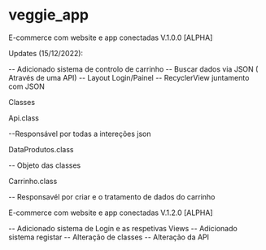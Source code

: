 # veggie_app
E-commerce com website e app conectadas V.1.0.0 [ALPHA]

Updates (15/12/2022):

-- Adicionado sistema de controlo de carrinho
-- Buscar dados via JSON ( Através de uma API)
-- Layout Login/Painel
-- RecyclerView juntamento com JSON

Classes

Api.class

--Responsável por todas a intereções json

DataProdutos.class

-- Objeto das classes

Carrinho.class

-- Responsavél por criar e o tratamento de dados do carrinho

E-commerce com website e app conectadas V.1.2.0 [ALPHA]

-- Adicionado sistema de Login e as respetivas Views
-- Adicionado sistema registar
-- Alteração de classes
-- Alteração da API
